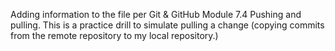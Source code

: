 Adding information to the file per Git & GitHub Module 7.4 Pushing and pulling.
This is a practice drill to simulate pulling a change (copying commits from the remote repository to my local repository.)
